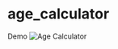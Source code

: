 # age_calculator

Demo
![Age Calculator](https://github.com/user-attachments/assets/74b04f75-6b02-4fca-acbc-b78fc55ab5a4)
